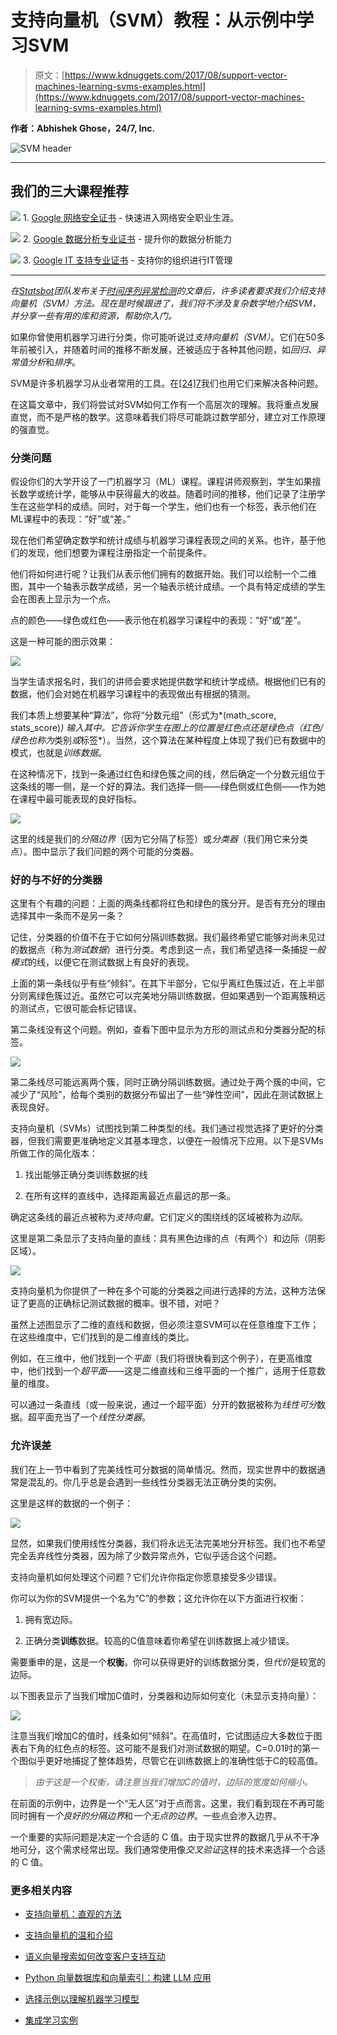 # 支持向量机（SVM）教程：从示例中学习SVM

> 原文：[https://www.kdnuggets.com/2017/08/support-vector-machines-learning-svms-examples.html](https://www.kdnuggets.com/2017/08/support-vector-machines-learning-svms-examples.html)

**作者：Abhishek Ghose，24/7, Inc.**

![SVM header](../Images/f320969486bc138a3dc06807f50d8acb.png)

* * *

## 我们的三大课程推荐

![](../Images/0244c01ba9267c002ef39d4907e0b8fb.png) 1\. [Google 网络安全证书](https://www.kdnuggets.com/google-cybersecurity) - 快速进入网络安全职业生涯。

![](../Images/e225c49c3c91745821c8c0368bf04711.png) 2\. [Google 数据分析专业证书](https://www.kdnuggets.com/google-data-analytics) - 提升你的数据分析能力

![](../Images/0244c01ba9267c002ef39d4907e0b8fb.png) 3\. [Google IT 支持专业证书](https://www.kdnuggets.com/google-itsupport) - 支持你的组织进行IT管理

* * *

*在*[*Statsbot*](http://statsbot.co/?utm_source=kdnuggets)*团队发布关于*[*时间序列异常检测*](https://blog.statsbot.co/time-series-anomaly-detection-algorithms-1cef5519aef2)*的文章后，许多读者要求我们介绍支持向量机（SVM）方法。现在是时候跟进了，我们将不涉及复杂数学地介绍SVM，并分享一些有用的库和资源，帮助你入门。*

如果你曾使用机器学习进行分类，你可能听说过*支持向量机（SVM）*。它们在50多年前被引入，并随着时间的推移不断发展，还被适应于各种其他问题，如*回归、异常值分析*和*排序*。

SVM是许多机器学习从业者常用的工具。在[[24]7](https://www.247-inc.com/)我们也用它们来解决各种问题。

在这篇文章中，我们将尝试对SVM如何工作有一个高层次的理解。我将重点发展直觉，而不是严格的数学。这意味着我们将尽可能跳过数学部分，建立对工作原理的强直觉。

### **分类问题**

假设你们的大学开设了一门机器学习（ML）课程。课程讲师观察到，学生如果擅长数学或统计学，能够从中获得最大的收益。随着时间的推移，他们记录了注册学生在这些学科的成绩。同时，对于每一个学生，他们也有一个标签，表示他们在ML课程中的表现：“好”或“差。”

现在他们希望确定数学和统计成绩与机器学习课程表现之间的关系。也许，基于他们的发现，他们想要为课程注册指定一个前提条件。

他们将如何进行呢？让我们从表示他们拥有的数据开始。我们可以绘制一个二维图，其中一个轴表示数学成绩，另一个轴表示统计成绩。一个具有特定成绩的学生会在图表上显示为一个点。

点的颜色——绿色或红色——表示他在机器学习课程中的表现：“好”或“差”。

这是一种可能的图示效果：

![](../Images/79c4b84c10d4cb0e6e52f98cd05e0d63.png)

当学生请求报名时，我们的讲师会要求她提供数学和统计学成绩。根据他们已有的数据，他们会对她在机器学习课程中的表现做出有根据的猜测。

我们本质上想要某种“算法”，你将“分数元组”（形式为*(math_score, stats_score)*) 输入其中。它告诉你学生在图上的位置是红色点还是绿色点（红色/绿色也称为*类别*或*标签*）。当然，这个算法在某种程度上体现了我们已有数据中的模式，也就是*训练数据*。

在这种情况下，找到一条通过红色和绿色簇之间的线，然后确定一个分数元组位于这条线的哪一侧，是一个好的算法。我们选择一侧——绿色侧或红色侧——作为她在课程中最可能表现的良好指标。

![](../Images/3e9989de3e3e721fc6d5f35361f05f31.png)

这里的线是我们的*分隔边界*（因为它分隔了标签）或*分类器*（我们用它来分类点）。图中显示了我们问题的两个可能的分类器。

### **好的与不好的分类器**

这里有个有趣的问题：上面的两条线都将红色和绿色的簇分开。是否有充分的理由选择其中一条而不是另一条？

记住，分类器的价值不在于它如何分隔训练数据。我们最终希望它能够对尚未见过的数据点（称为*测试数据*）进行分类。考虑到这一点，我们希望选择一条捕捉*一般模式*的线，以便它在测试数据上有良好的表现。

上面的第一条线似乎有些“倾斜”。在其下半部分，它似乎离红色簇过近，在上半部分则离绿色簇过近。虽然它可以完美地分隔训练数据，但如果遇到一个距离簇稍远的测试点，它很可能会标记错误。

第二条线没有这个问题。例如，查看下图中显示为方形的测试点和分类器分配的标签。

![](../Images/767fdf264794af85373021d024b0b031.png)

第二条线尽可能远离两个簇，同时正确分隔训练数据。通过处于两个簇的中间，它减少了“风险”，给每个类别的数据分布留出了一些“弹性空间”，因此在测试数据上表现良好。

支持向量机（SVMs）试图找到第二种类型的线。我们通过视觉选择了更好的分类器，但我们需要更准确地定义其基本理念，以便在一般情况下应用。以下是SVMs所做工作的简化版本：

1.  找出能够正确分类训练数据的线

1.  在所有这样的直线中，选择距离最近点最远的那一条。

确定这条线的最近点被称为*支持向量*。它们定义的围绕线的区域被称为*边际*。

这里是第二条显示了支持向量的直线：具有黑色边缘的点（有两个）和边际（阴影区域）。

![](../Images/cc2ceb6b2e9585689425c23b690358ea.png)

支持向量机为你提供了一种在多个可能的分类器之间进行选择的方法，这种方法保证了更高的正确标记测试数据的概率。很不错，对吧？

虽然上述图显示了二维的直线和数据，但必须注意SVM可以在任意维度下工作；在这些维度中，它们找到的是二维直线的类比。

例如，在三维中，他们找到一个*平面*（我们将很快看到这个例子），在更高维度中，他们找到一个*超平面*——这是二维直线和三维平面的一个推广，适用于任意数量的维度。

可以通过一条直线（或一般来说，通过一个超平面）分开的数据被称为*线性可分*数据。超平面充当了一个*线性分类器*。

### **允许误差**

我们在上一节中看到了完美线性可分数据的简单情况。然而，现实世界中的数据通常是混乱的。你几乎总是会遇到一些线性分类器无法正确分类的实例。

这里是这样的数据的一个例子：

![](../Images/224a0ce98e517966c72d3e0c79292422.png)

显然，如果我们使用线性分类器，我们将永远无法完美地分开标签。我们也不希望完全丢弃线性分类器，因为除了少数异常点外，它似乎适合这个问题。

支持向量机如何处理这个问题？它们允许你指定你愿意接受多少错误。

你可以为你的SVM提供一个名为“C”的参数；这允许你在以下方面进行权衡：

1.  拥有宽边际。

1.  正确分类**训练**数据。较高的C值意味着你希望在训练数据上减少错误。

需要重申的是，这是一个**权衡**。你可以获得更好的训练数据分类，但*代价*是较宽的边际。

以下图表显示了当我们增加C值时，分类器和边际如何变化（未显示支持向量）：

![](../Images/2f66ef5206eb12837c8248f957c8518a.png)

注意当我们增加C的值时，线条如何“倾斜”。在高值时，它试图适应大多数位于图表右下角的红色点的标签。这可能不是我们对测试数据的期望。C=0.01时的第一个图似乎更好地捕捉了整体趋势，尽管它在训练数据上的准确性低于C的较高值。

> *由于这是一个权衡，请注意当我们增加C的值时，边际的宽度如何缩小。*

在前面的示例中，边界是一个“无人区”对于点而言。这里，我们看到现在不再可能同时拥有*一个良好的分隔边界*和*一个无点的边界*。一些点会渗入边界。

一个重要的实际问题是决定一个合适的 C 值。由于现实世界的数据几乎从不干净地可分，这个需求经常出现。我们通常使用像*交叉验证*这样的技术来选择一个合适的 C 值。

### 更多相关内容

+   [支持向量机：直观的方法](https://www.kdnuggets.com/2022/08/support-vector-machines-intuitive-approach.html)

+   [支持向量机的温和介绍](https://www.kdnuggets.com/2023/07/gentle-introduction-support-vector-machines.html)

+   [语义向量搜索如何改变客户支持互动](https://www.kdnuggets.com/how-semantic-vector-search-transforms-customer-support-interactions)

+   [Python 向量数据库和向量索引：构建 LLM 应用](https://www.kdnuggets.com/2023/08/python-vector-databases-vector-indexes-architecting-llm-apps.html)

+   [选择示例以理解机器学习模型](https://www.kdnuggets.com/2022/11/picking-examples-understand-machine-learning-model.html)

+   [集成学习实例](https://www.kdnuggets.com/2022/10/ensemble-learning-examples.html)
